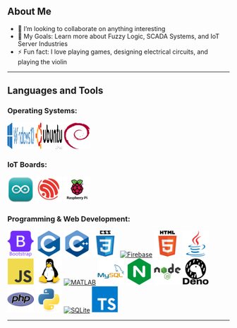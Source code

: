## About Me
- 👯 I’m looking to collaborate on anything interesting
- 🥅 My Goals: Learn more about Fuzzy Logic, SCADA Systems, and IoT Server Industries
- ⚡ Fun fact: I love playing games, designing electrical circuits, and playing the violin

---

## Languages and Tools

### Operating Systems:
<a href="https://microsoft.com/en-us/software-download/windows10"><img src="img/windows-10-seeklogo.png" alt="Windows" width="60" height="60"></a>
<a href="https://ubuntu.com"><img src="img/ubuntu-linux-l-seeklogo.png" alt="Ubuntu" width="60" height="60"></a>
<a href="https://www.debian.org/"><img src="img/debian-seeklogo.svg" alt="debian" width="60" height="60"></a>

### IoT Boards:
<a href="https://www.arduino.cc/"><img src="img/arduino-ide-seeklogo.svg" alt="Arduino" width="60" height="60"></a>
<a href="https://www.espressif.com/"><img src="img/espressif-systems-seeklogo.svg" width="60" height="60"></a>
<a href="https://raspberrypi.com"><img src="img/raspi-logo.png" alt="RaspberryPi" width="60" height="60"></a>

### Programming & Web Development:
<a href="https://getbootstrap.com"><img src="https://raw.githubusercontent.com/devicons/devicon/master/icons/bootstrap/bootstrap-plain-wordmark.svg" alt="Bootstrap" width="60" height="60"></a>
<a href="https://www.cprogramming.com/"><img src="https://raw.githubusercontent.com/devicons/devicon/master/icons/c/c-original.svg" alt="C" width="60" height="60"></a>
<a href="https://www.w3schools.com/cpp/"><img src="https://raw.githubusercontent.com/devicons/devicon/master/icons/cplusplus/cplusplus-original.svg" alt="C++" width="60" height="60"></a>
<a href="https://www.w3schools.com/css/"><img src="https://raw.githubusercontent.com/devicons/devicon/master/icons/css3/css3-original-wordmark.svg" alt="CSS3" width="60" height="60"></a>
<a href="https://firebase.google.com/"><img src="https://www.vectorlogo.zone/logos/firebase/firebase-icon.svg" alt="Firebase" width="60" height="60"></a>
<a href="https://www.w3schools.com/html/"><img src="https://raw.githubusercontent.com/devicons/devicon/master/icons/html5/html5-original-wordmark.svg" alt="HTML5" width="60" height="60"></a>
<a href="https://www.java.com"><img src="https://raw.githubusercontent.com/devicons/devicon/master/icons/java/java-original.svg" alt="Java" width="60" height="60"></a>
<a href="https://developer.mozilla.org/en-US/docs/Web/JavaScript"><img src="https://raw.githubusercontent.com/devicons/devicon/master/icons/javascript/javascript-original.svg" alt="JavaScript" width="60" height="60"></a>
<a href="https://www.linux.org/"><img src="https://raw.githubusercontent.com/devicons/devicon/master/icons/linux/linux-original.svg" alt="Linux" width="60" height="60"></a>
<a href="https://www.mathworks.com/"><img src="https://upload.wikimedia.org/wikipedia/commons/2/21/Matlab_Logo.png" alt="MATLAB" width="60" height="60"></a>
<a href="https://www.mysql.com/"><img src="https://raw.githubusercontent.com/devicons/devicon/master/icons/mysql/mysql-original-wordmark.svg" alt="MySQL" width="60" height="60"></a>
<a href="https://www.nginx.com"><img src="https://raw.githubusercontent.com/devicons/devicon/master/icons/nginx/nginx-original.svg" alt="Nginx" width="60" height="60"></a>
<a href="https://nodejs.org"><img src="https://raw.githubusercontent.com/devicons/devicon/master/icons/nodejs/nodejs-original-wordmark.svg" alt="Node.js" width="60" height="60"></a>
<a href="https://deno.com"><img src="https://raw.githubusercontent.com/devicons/devicon/master/icons/denojs/denojs-original-wordmark.svg" alt="Deno" width="60" height="60"></a>
<a href="https://www.php.net"><img src="https://raw.githubusercontent.com/devicons/devicon/master/icons/php/php-original.svg" alt="PHP" width="60" height="60"></a>
<a href="https://www.python.org"><img src="https://raw.githubusercontent.com/devicons/devicon/master/icons/python/python-original.svg" alt="Python" width="60" height="60"></a>
<a href="https://www.sqlite.org/"><img src="https://www.vectorlogo.zone/logos/sqlite/sqlite-icon.svg" alt="SQLite" width="60" height="60"></a>
<a href="https://www.typescriptlang.org/"><img src="https://raw.githubusercontent.com/devicons/devicon/master/icons/typescript/typescript-original.svg" alt="TypeScript" width="60" height="60"></a>

---
